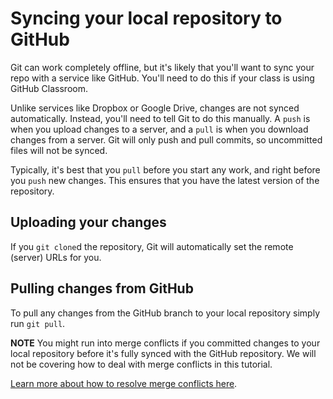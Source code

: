 # Syncing your local repository to GitHub

Git can work completely offline, but it's likely that you'll want to sync your repo with a service like GitHub.
You'll need to do this if your class is using GitHub Classroom.

Unlike services like Dropbox or Google Drive, changes are not synced automatically. Instead, you'll need to tell Git
to do this manually. A `push` is when you upload changes to a server, and a `pull` is when you download changes from a server.
Git will only push and pull commits, so uncommitted files will not be synced.

Typically, it's best that you `pull` before you start any work, and right before you `push` new changes. This ensures
that you have the latest version of the repository.

## Uploading your changes

If you `git clone`d the repository, Git will automatically set the remote (server) URLs for you.


## Pulling changes from GitHub

To pull any changes from the GitHub branch to your local repository simply run `git pull`.

**NOTE** You might run into merge conflicts if you committed changes to your local repository before it's fully synced with the GitHub repository. We will not be covering how to deal with merge conflicts in this tutorial. 

[Learn more about how to resolve merge conflicts here](https://help.github.com/articles/resolving-a-merge-conflict-using-the-command-line/).